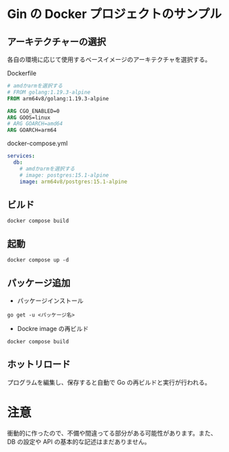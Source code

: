 # Gin の Docker プロジェクトのサンプル

## アーキテクチャーの選択

各自の環境に応じて使用するベースイメージのアーキテクチャを選択する。

Dockerfile

```Dockerfile
# amdかarmを選択する
# FROM golang:1.19.3-alpine
FROM arm64v8/golang:1.19.3-alpine
```

```Dockerfile
ARG CGO_ENABLED=0
ARG GOOS=linux
# ARG GOARCH=amd64
ARG GOARCH=arm64
```

docker-compose.yml

```yml
services:
  db:
    # amdかarmを選択する
    # image: postgres:15.1-alpine
    image: arm64v8/postgres:15.1-alpine
```

## ビルド

```
docker compose build
```

## 起動

```
docker compose up -d
```

## パッケージ追加

- パッケージインストール

```
go get -u <パッケージ名>
```

- Dockre image の再ビルド

```
docker compose build
```

## ホットリロード

プログラムを編集し、保存すると自動で Go の再ビルドと実行が行われる。

# 注意

衝動的に作ったので、不備や間違ってる部分がある可能性があります。また、DB の設定や API の基本的な記述はまだありません。
